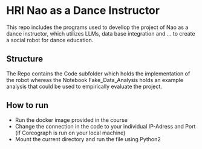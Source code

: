 # HRI Nao as a Dance Instructor

This repo includes the programs used to devellop the project of Nao as a dance instructor, which utilizes LLMs, data base integration and ... to create a social robot for dance education. 

## Structure
The Repo contains the Code subfolder which holds the implementation of the robot whereas the Notebook Fake_Data_Analysis holds an example analysis that could be used to empirically evaluate the project.

## How to run
* Run the docker image provided in the course
* Change the connection in the code to your individual IP-Adress and Port (if Coreograph is run on your local machine)
* Mount the current directory and run the file using Python2 

